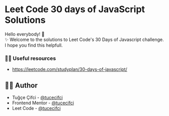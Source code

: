 # Leet Code 30 days of JavaScript Solutions 
Hello everybody! 👋 </br> 
✨ Welcome to the solutions to Leet Code's 30 Days of Javascript challenge. <br>
I hope you find this helpfull. <br>

  ### 🤌🏻 Useful resources
- https://leetcode.com/studyplan/30-days-of-javascript/

## 🏳️‍🌈 Author

- Tuğçe Çifci - [@tucecifci](https://github.com/tucecifci)
- Frontend Mentor - [@tucecifci](https://www.frontendmentor.io/profile/tucecifci)
- Leet Code  - [@tucecifci](https://leetcode.com/u/tucecifci/)

